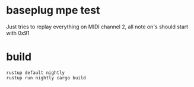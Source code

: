 # baseplug mpe test
Just tries to replay everything on MIDI channel 2, all note on's should start with 0x91

# build
```
rustup default nightly
rustup run nightly cargo build
```